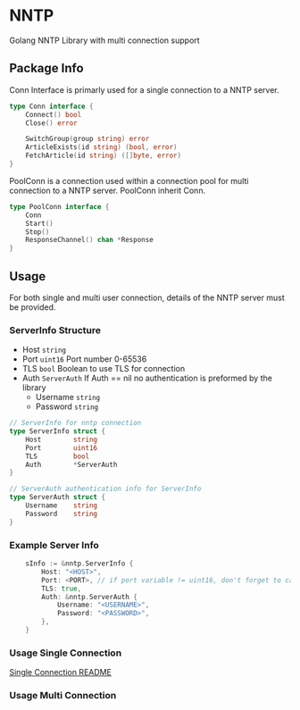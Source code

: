 # NNTP #
Golang NNTP Library with multi connection support

## Package Info ##
Conn Interface is primarly used for a single connection to a NNTP server.
```go
type Conn interface {
    Connect() bool
    Close() error

    SwitchGroup(group string) error
    ArticleExists(id string) (bool, error)
    FetchArticle(id string) ([]byte, error)
}
```

PoolConn is a connection used within a connection pool for multi connection to a NNTP server.
PoolConn inherit Conn.
```go
type PoolConn interface {
    Conn
    Start()
    Stop()
    ResponseChannel() chan *Response
}
```

## Usage ##
For both single and multi user connection, details of the NNTP server must be provided.

### ServerInfo Structure ###
- Host ```string```
- Port ```uint16``` Port number 0-65536
- TLS ```bool``` Boolean to use TLS for connection
- Auth ```ServerAuth``` If Auth == nil no authentication is preformed by the library
  - Username ```string```
  - Password ```string```

```go
// ServerInfo for nntp connection
type ServerInfo struct {
    Host        string
    Port        uint16
    TLS         bool
    Auth        *ServerAuth
}

// ServerAuth authentication info for ServerInfo
type ServerAuth struct {
    Username    string
    Password    string
}
```

### Example Server Info ###
```go
    sInfo := &nntp.ServerInfo {
        Host: "<HOST>",
        Port: <PORT>, // if port variable != uint16, don't forget to cast uint16(port)
        TLS: true,
        Auth: &nntp.ServerAuth {
            Username: "<USERNAME>",
            Password: "<PASSWORD>",
        },
    }
```
  

### Usage Single Connection ###
[Single Connection README](README-SINGLE.md)

### Usage Multi Connection

